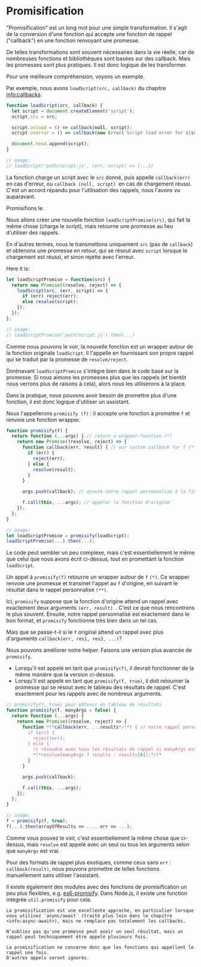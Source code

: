 # Promisification

"Promisification" est un long mot pour une simple transformation.
Il s'agit de la conversion d'une fonction qui accepte une fonction de rappel ("callback") en une fonction renvoyant une promesse.

De telles transformations sont souvent nécessaires dans la vie réelle, car de nombreuses fonctions et bibliothèques sont basées sur des callback.
Mais les promesses sont plus pratiques.
Il est donc logique de les transformer.

Pour une meilleure compréhension, voyons un exemple.

Par exemple, nous avons `loadScript(src, callback)` du chapitre <info:callbacks>.

```js run
function loadScript(src, callback) {
  let script = document.createElement('script');
  script.src = src;

  script.onload = () => callback(null, script);
  script.onerror = () => callback(new Error(`Script load error for ${src}`));

  document.head.append(script);
}

// usage:
// loadScript('path/script.js', (err, script) => {...})
```

La fonction charge un script avec le `src` donné, puis appelle `callback(err)` en cas d'erreur, ou `callback (null, script) `en cas de chargement réussi.
C'est un accord répandu pour l'utilisation des rappels, nous l'avons vu auparavant.

Promisifions le.

Nous allons créer une nouvelle fonction `loadScriptPromise(src)`, qui fait la même chose (charge le script), mais retourne une promesse au lieu d'utiliser des rappels.

En d'autres termes, nous le transmettons uniquement `src` (pas de `callback`) et obtenons une promesse en retour, qui se résout avec `script` lorsque le chargement est réussi, et sinon rejette avec l'erreur.

Here it is:
```js
let loadScriptPromise = function(src) {
  return new Promise((resolve, reject) => {
    loadScript(src, (err, script) => {
      if (err) reject(err);
      else resolve(script);
    });
  });
};

// usage:
// loadScriptPromise('path/script.js').then(...)
```

Comme nous pouvons le voir, la nouvelle fonction est un wrapper autour de la fonction originale `loadScript`.
Il l'appelle en fournissant son propre rappel qui se traduit par la promesse de `resolve/reject`.

Dorénavant `loadScriptPromise` s'intègre bien dans le code basé sur la promesse.
Si nous aimons les promesses plus que les rappels (et bientôt nous verrons plus de raisons à cela), alors nous les utiliserons à la place.

Dans la pratique, nous pouvons avoir besoin de promettre plus d'une fonction, il est donc logique d'utiliser un assistant.

Nous l'appellerons `promisify (f)` : il accepte une fonction à promettre `f` et renvoie une fonction wrapper.

```js
function promisify(f) {
  return function (...args) { // return a wrapper-function (*)
    return new Promise((resolve, reject) => {
      function callback(err, result) { // our custom callback for f (**)
        if (err) {
          reject(err);
        } else {
          resolve(result);
        }
      }

      args.push(callback); // ajoute notre rappel personnalisé à la fin des arguments de f

      f.call(this, ...args); // appeler la fonction d'origine
    });
  };
}

// usage:
let loadScriptPromise = promisify(loadScript);
loadScriptPromise(...).then(...);
```

Le code peut sembler un peu complexe, mais c'est essentiellement le même que celui que nous avons écrit ci-dessus, tout en promettant la fonction `loadScript`.

Un appel à `promisify(f)` retourne un wrapper autour de `f` `(*)`.
Ce wrapper renvoie une promesse et transmet l'appel au `f` d'origine, en suivant le résultat dans le rappel personnalisé `(**)`.

Ici, `promisify` suppose que la fonction d'origine attend un rappel avec exactement deux arguments `(err, result) `.
C'est ce que nous rencontrons le plus souvent.
Ensuite, notre rappel personnalisé est exactement dans le bon format, et `promisify` fonctionne très bien dans un tel cas.

Mais que se passe-t-il si le `f` original attend un rappel avec plus d'arguments `callback(err, res1, res2, ...)`?

Nous pouvons améliorer notre helper.
Faisons une version plus avancée de `promisify`.

- Lorsqu'il est appelé en tant que `promisify(f)`, il devrait fonctionner de la même manière que la version ci-dessus.
- Lorsqu'il est appelé en tant que `promisify(f, true)`, il doit retourner la promesse qui se résout avec le tableau des résultats de rappel.
C'est exactement pour les rappels avec de nombreux arguments.

```js
// promisify(f, true) pour obtenir un tableau de résultats
function promisify(f, manyArgs = false) {
  return function (...args) {
    return new Promise((resolve, reject) => {
      function *!*callback(err, ...results*/!*) { // notre rappel personnalisé pour f
        if (err) {
          reject(err);
        } else {
          // résoudre avec tous les résultats de rappel si manyArgs est spécifié
          *!*resolve(manyArgs ? results : results[0]);*/!*
        }
      }

      args.push(callback);

      f.call(this, ...args);
    });
  };
}

// usage:
f = promisify(f, true);
f(...).then(arrayOfResults => ..., err => ...);
```

Comme vous pouvez le voir, c'est essentiellement la même chose que ci-dessus, mais `resolve` est appelé avec un seul ou tous les arguments selon que `manyArgs` est vrai.

Pour des formats de rappel plus exotiques, comme ceux sans `err` : `callback(result)`, nous pouvons promettre de telles fonctions manuellement sans utiliser l'assistant.

Il existe également des modules avec des fonctions de promisification un peu plus flexibles, e.g.
[es6-promisify](https://github.com/digitaldesignlabs/es6-promisify).
Dans Node.js, il existe une fonction intégrée `util.promisify` pour cela.

```smart
La promisification est une excellente approche, en particulier lorsque vous utilisez `async/await` (traité plus loin dans le chapitre <info:async-await>), mais ne remplace pas totalement les callbacks.

N'oubliez pas qu'une promesse peut avoir un seul résultat, mais un rappel peut techniquement être appelé plusieurs fois.

La promisification ne concerne donc que les fonctions qui appellent le rappel une fois.
D'autres appels seront ignorés.
```
